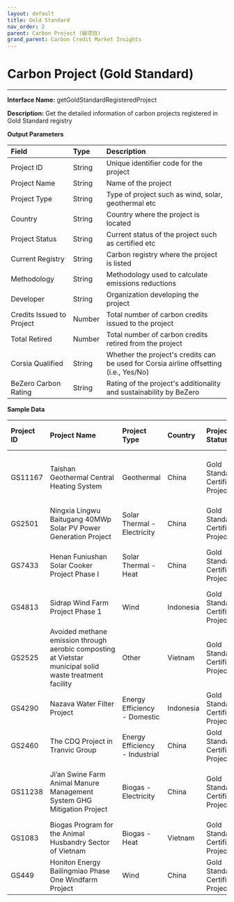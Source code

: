 ```yaml
---
layout: default
title: Gold Standard
nav_order: 2
parent: Carbon Project (碳项目)
grand_parent: Carbon Credit Market Insights
---
```


# Carbon Project (Gold Standard)
---

**Interface Name:** getGoldStandardRegisteredProject

**Description:** Get the detailed information of carbon projects registered in Gold Standard registry

**Output Parameters**

| Field                               | Type   | Description                                                       |
|:-------------------------------------|:--------|:-------------------------------------------------------------------|
| Project ID | String | Unique identifier code for the project |
| Project Name | String | Name of the project |
| Project Type | String | Type of project such as wind, solar, geothermal etc |
| Country | String | Country where the project is located |
| Project Status | String | Current status of the project such as certified etc |
| Current Registry | String | Carbon registry where the project is listed |
| Methodology | String | Methodology used to calculate emissions reductions |
| Developer | String | Organization developing the project |
| Credits Issued to Project | Number | Total number of carbon credits issued to the project |
| Total Retired | Number | Total number of carbon credits retired from the project |
| Corsia Qualified | String | Whether the project's credits can be used for Corsia airline offsetting (i.e., Yes/No) |
| BeZero Carbon Rating | String | Rating of the project's additionality and sustainability by BeZero |

**Sample Data**

| Project ID | <span style="display: inline-block; width:150px">Project Name</span> | Project Type | Country | Project Status | Current Registry | <span style="display: inline-block; width:200px">Methodology</span> | Developer | Credits Issued to Project | Total Retired | Corsia Qualified | BeZero Carbon Rating |
|:------------|:--------------|:--------------|:---------|:--------|:----------------|:------------------|:-------------------|:-------------|:-----------|:----------------------------|:---------------|
| GS11167 | Taishan Geothermal Central Heating System | Geothermal | China | Gold Standard Certified Project | Gold Standard | AM0072 Fossil Fuel Displacement by Geothermal Resources for Space Heating | Profit Carbon Environmental Energy Technology (Shanghai) Co. Ltd. | 421,414 | 17,050 | No | BB |
| GS2501 | Ningxia Lingwu Baitugang 40MWp Solar PV Power Generation Project | Solar Thermal - Electricity | China | Gold Standard Certified Project | Gold Standard | ACM0002 Grid-connected electricity generation from renewable sources | Climate Bridge (Shanghai) Ltd. | 335,931 | 241,515 | No | B |
| GS7433 | Henan Funiushan Solar Cooker Project Phase I | Solar Thermal - Heat | China | Gold Standard Certified Project | Gold Standard | AMS-I.C. Thermal energy production with or without electricity | Sirreon Technology & Development (Beijing) Co.Ltd | 301,410 | 75,054 | No | C |
| GS4813 | Sidrap Wind Farm Project Phase 1 | Wind | Indonesia | Gold Standard Certified Project | Gold Standard | ACM0002 Grid-connected electricity generation from renewable sources | UPC Renewables Asia I Ltd | 525,251 | 332,419 | No | BB |
| GS2525 | Avoided methane emission through aerobic composting at Vietstar municipal solid waste treatment facility | Other | Vietnam | Gold Standard Certified Project | Gold Standard | Not provided | South Pole Carbon Asset Management Ltd. | 126,000 | 126,000 | No | BBB |
| GS4290 | Nazava Water Filter Project | Energy Efficiency - Domestic | Indonesia | Gold Standard Certified Project | Gold Standard | AMS-III.AV. Low greenhouse gas emitting water purification systems | Nazava | 73,821 | 64,424 | No | BBB |
| GS2460 | The CDQ Project in Tranvic Group | Energy Efficiency - Industrial | China | Gold Standard Certified Project | Gold Standard | ACM0012 Waste energy recovery | Goldchina Consultancy International Co. Ltd | 721,646 | 532,477 | No | C |
| GS11238 | Ji’an Swine Farm Animal Manure Management System GHG Mitigation Project | Biogas - Electricity | China | Gold Standard Certified Project | Gold Standard | ACM0010 GHG emission reductions from manure management systems | Profit Carbon Environmental Energy Technology (Shanghai) Co. Ltd. | 647,966 | 172,166 | No | B |
| GS1083 | Biogas Program for the Animal Husbandry Sector of Vietnam | Biogas - Heat | Vietnam | Gold Standard Certified Project | Gold Standard | GS TPDDTEC v 1. | The Biogas Project Management Unit | 3,072,265 | 2,848,101 | No | BBB |
| GS449 | Honiton Energy Bailingmiao Phase One Windfarm Project | Wind | China | Gold Standard Certified Project | Gold Standard | ACM0002 Grid-connected electricity generation from renewable sources | Camco Voluntary Credits Ltd | 313,499 | 167,069 | No | B |